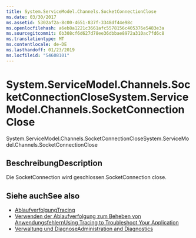 ```yaml
---
title: System.ServiceModel.Channels.SocketConnectionClose
ms.date: 03/30/2017
ms.assetid: 5302af2a-8c00-4651-837f-3348df44e98c
ms.openlocfilehash: a6eb8a1221c3661afc5578156c405376e5483e3a
ms.sourcegitcommit: 6b308cf6d627d78ee36dbbae8972a310ac7fd6c8
ms.translationtype: MT
ms.contentlocale: de-DE
ms.lasthandoff: 01/23/2019
ms.locfileid: "54608101"
---
```

# <a name="systemservicemodelchannelssocketconnectionclose"></a><span data-ttu-id="372e1-102">System.ServiceModel.Channels.SocketConnectionClose</span><span class="sxs-lookup"><span data-stu-id="372e1-102">System.ServiceModel.Channels.SocketConnectionClose</span></span>
<span data-ttu-id="372e1-103">System.ServiceModel.Channels.SocketConnectionClose</span><span class="sxs-lookup"><span data-stu-id="372e1-103">System.ServiceModel.Channels.SocketConnectionClose</span></span>  
  
## <a name="description"></a><span data-ttu-id="372e1-104">Beschreibung</span><span class="sxs-lookup"><span data-stu-id="372e1-104">Description</span></span>  
 <span data-ttu-id="372e1-105">Die SocketConnection wird geschlossen.</span><span class="sxs-lookup"><span data-stu-id="372e1-105">SocketConnection close.</span></span>  
  
## <a name="see-also"></a><span data-ttu-id="372e1-106">Siehe auch</span><span class="sxs-lookup"><span data-stu-id="372e1-106">See also</span></span>
- [<span data-ttu-id="372e1-107">Ablaufverfolgung</span><span class="sxs-lookup"><span data-stu-id="372e1-107">Tracing</span></span>](../../../../../docs/framework/wcf/diagnostics/tracing/index.md)
- [<span data-ttu-id="372e1-108">Verwenden der Ablaufverfolgung zum Beheben von Anwendungsfehlern</span><span class="sxs-lookup"><span data-stu-id="372e1-108">Using Tracing to Troubleshoot Your Application</span></span>](../../../../../docs/framework/wcf/diagnostics/tracing/using-tracing-to-troubleshoot-your-application.md)
- [<span data-ttu-id="372e1-109">Verwaltung und Diagnose</span><span class="sxs-lookup"><span data-stu-id="372e1-109">Administration and Diagnostics</span></span>](../../../../../docs/framework/wcf/diagnostics/index.md)
